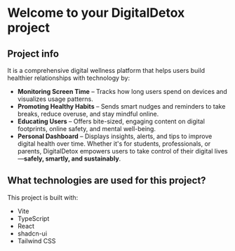 # Welcome to your DigitalDetox project

## Project info

It is a comprehensive digital wellness platform that helps users build healthier relationships with technology by:
- **Monitoring Screen Time** – Tracks how long users spend on devices and visualizes usage patterns.
- **Promoting Healthy Habits** – Sends smart nudges and reminders to take breaks, reduce overuse, and stay mindful online.
- **Educating Users** – Offers bite-sized, engaging content on digital footprints, online safety, and mental well-being.
- **Personal Dashboard** – Displays insights, alerts, and tips to improve digital health over time.
Whether it's for students, professionals, or parents, DigitalDetox empowers users to take control of their digital lives—**safely, smartly, and sustainably**.

## What technologies are used for this project?

This project is built with:

- Vite
- TypeScript
- React
- shadcn-ui
- Tailwind CSS


